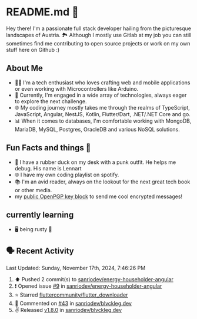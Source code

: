 # README.md 🚀

Hey there! I'm a passionate full stack developer hailing from the picturesque landscapes of Austria. 🏞️
Although I mostly use Gitlab at my job you can still sometimes find me contributing to open source projects or work on my own stuff here on Github :)

## About Me

- 🧑‍💻 I'm a tech enthusiast who loves crafting web and mobile applications or even working with Microcontrollers like Arduino.
- 💼 Currently, I'm engaged in a wide array of technologies, always eager to explore the next challenge.
- 🌐 My coding journey mostly takes me through the realms of TypeScript, JavaScript, Angular, NestJS, Kotlin, Flutter/Dart, .NET/.NET Core and go.
- 📊 When it comes to databases, I'm comfortable working with MongoDB, MariaDB, MySQL, Postgres, OracleDB and various NoSQL solutions.

## Fun Facts and things 🌟
- 🦆 I have a rubber duck on my desk with a punk outfit. He helps me debug. His name is Lennart
- 🌐 I have my own coding playlist on spotify.
- 📚 I'm an avid reader, always on the lookout for the next great tech book or other media.
- my <a href="https://raw.githubusercontent.com/sanriodev/sanriodev/main/key.gpg" target="_blank">public OpenPGP key block</a> to send me cool encrypted messages!

## currently learning
- 🖥 being rusty 🦀

## 🗣 Recent Activity

<!--RECENT_ACTIVITY:last_update-->
Last Updated: Sunday, November 17th, 2024, 7:46:26 PM
<!--RECENT_ACTIVITY:last_update_end-->
<!--RECENT_ACTIVITY:start-->
1. ⬆️ Pushed 2 commit(s) to [sanriodev/energy-householder-angular](https://github.com/sanriodev/energy-householder-angular)<br>
2. ❗️ Opened issue [#9](https://github.com/sanriodev/energy-householder-angular/issues/9) in [sanriodev/energy-householder-angular](https://github.com/sanriodev/energy-householder-angular)<br>
3. ⭐ Starred [fluttercommunity/flutter_downloader](https://github.com/fluttercommunity/flutter_downloader)<br>
4. 💬 Commented on [#43](https://github.com/sanriodev/blvckleg.dev/pull/43#issuecomment-2460589439) in [sanriodev/blvckleg.dev](https://github.com/sanriodev/blvckleg.dev)<br>
5. ✌️ Released [v1.8.0](https://github.com/sanriodev/blvckleg.dev/releases/tag/v1.8.0) in [sanriodev/blvckleg.dev](https://github.com/sanriodev/blvckleg.dev)<br>
<!--RECENT_ACTIVITY:end-->
